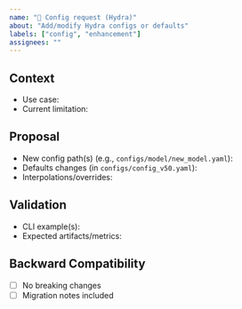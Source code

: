 ```yaml
---
name: "🧩 Config request (Hydra)"
about: "Add/modify Hydra configs or defaults"
labels: ["config", "enhancement"]
assignees: ""
---
```


## Context
- Use case:  
- Current limitation:  

## Proposal
- New config path(s) (e.g., `configs/model/new_model.yaml`):  
- Defaults changes (in `configs/config_v50.yaml`):  
- Interpolations/overrides:  

## Validation
- CLI example(s):  
- Expected artifacts/metrics:

## Backward Compatibility
- [ ] No breaking changes
- [ ] Migration notes included
